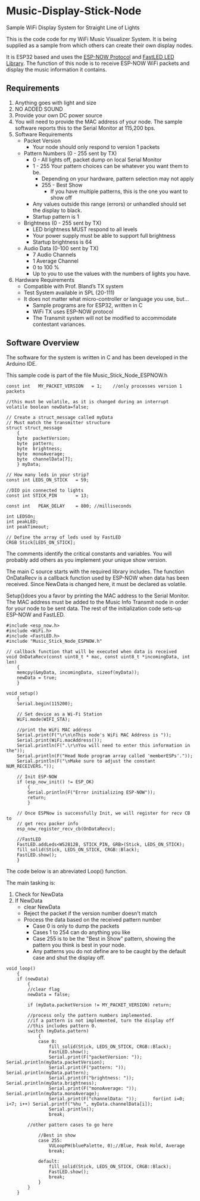 # Music-Display-Stick-Node
Sample WiFi Display System for Straight Line of Lights

This is the code code for my WiFi Music Visualizer System. It is being supplied as a sample from which others can create their own display nodes.

It is ESP32 based and uses the [ESP-NOW Protocol](https://www.espressif.com/en/products/software/esp-now/overview) and [FastLED LED Library](https://www.fastled.io). The function of this node is to receive ESP-NOW WiFi packets and display the music information it contains.

## Requirements
1. Anything goes with light and size
2. NO ADDED SOUND
3. Provide your own DC power source
4. You will need to provide the MAC address of your node. The sample software reports this to the Serial Monitor at 115,200 bps.
5. Software Requirements
   - Packet Version
     - Your node should only respond to version 1 packets
   - Pattern Numbers (0 - 255 sent by TX)
     - 0 - All lights off, packet dump on local Serial Monitor
     - 1 - 255 Your pattern choices can be whatever you want them to be.
       - Depending on your hardware, pattern selection may not apply
       - 255 - Best Show
         - If you have multiple patterns, this is the one you want to show off
     - Any values outside this range (errors) or unhandled should set the display to black.
     - Startup pattern is 1
   - Brightness (0 - 255 sent by TX)
     - LED brightness MUST respond to all levels
     - Your power supply must be able to support full brightness
     - Startup brightness is 64
   - Audio Data (0-100 sent by TX)
     - 7 Audio Channels
     - 1 Average Channel
     - 0 to 100 %
     - Up to you to use the values with the numbers of lights you have.
6. Hardware Requirements
   - Compatible with Prof. Bland’s TX system
   - Test System available in SPL (20-111)
   - It does not matter what micro-controller or language you use, but…
     - Sample programs are for ESP32, written in C
     - WiFi TX uses ESP-NOW protocol
     - The Transmit system will not be modified to accommodate contestant variances.

## Software Overview

The software for the system is written in C and has been developed in the Arduino IDE.

This sample code is part of the file Music_Stick_Node_ESPNOW.h
```
const int   MY_PACKET_VERSION   = 1;    //only processes version 1 packets

//this must be volatile, as it is changed during an interrupt
volatile boolean newData=false;

// Create a struct_message called myData
// Must match the transmitter structure
struct struct_message
    {
    byte  packetVersion;
    byte  pattern;
    byte  brightness;
    byte  monoAverage;
    byte  channelData[7];
    } myData;

// How many leds in your strip?
const int LEDS_ON_STICK   = 59;

//DIO pin connected to lights
const int STICK_PIN       = 13;

const int   PEAK_DELAY    = 800; //milliseconds

int LEDSOn;
int peakLED;
int peakTimeout;

// Define the array of leds used by FastLED
CRGB Stick[LEDS_ON_STICK];
```
The comments identify the critical constants and variables. You will probably add others as you implement your unique show version.

The main C source starts with the required library includes. The function OnDataRecv is a callback function used by ESP-NOW when data has been received. Since NewData is changed here, it must be declared as volatile.

Setup()does you a favor by printing the MAC address to the Serial Monitor. The MAC address must be added to the Music Info Transmit node in order for your node to be sent data. The rest of the initialization code sets-up ESP-NOW and FastLED.
```
#include <esp_now.h>
#include <WiFi.h>
#include <FastLED.h>
#include "Music_Stick_Node_ESPNOW.h"

// callback function that will be executed when data is received
void OnDataRecv(const uint8_t * mac, const uint8_t *incomingData, int len)
    {
    memcpy(&myData, incomingData, sizeof(myData));
    newData = true;
    }

void setup()
    {
    Serial.begin(115200);

    // Set device as a Wi-Fi Station
    WiFi.mode(WIFI_STA);

    //print the WiFi MAC address
    Serial.print(F("\r\n\nThis node's WiFi MAC Address is "));
    Serial.print(WiFi.macAddress());
    Serial.println(F(".\r\nYou will need to enter this information in the"));
    Serial.println(F("Head Node program array called 'memberESPs'."));
    Serial.println(F("\nMake sure to adjust the constant NUM_RECEIVERS."));

    // Init ESP-NOW
    if (esp_now_init() != ESP_OK)
        {
        Serial.println(F("Error initializing ESP-NOW"));
        return;
        }
    
    // Once ESPNow is successfully Init, we will register for recv CB to
    // get recv packer info
    esp_now_register_recv_cb(OnDataRecv);

    //FastLED
    FastLED.addLeds<WS2812B, STICK_PIN, GRB>(Stick, LEDS_ON_STICK);
    fill_solid(Stick, LEDS_ON_STICK, CRGB::Black);
    FastLED.show();
    }
```
The code below is an abreviated Loop() function.

The main tasking is:
1. Check for NewData
2. If NewData
   - clear NewData
   - Reject the packet if the version number doesn't match
   - Process the data based on the received pattern number
     - Case 0 is only to dump the packets
     - Cases 1 to 254 can do anything you like
     - Case 255 is to be the "Best in Show" pattern, showing the pattern you think is best in your node.
     - Any patterns you do not define are to be caught by the default case and shut the display off.

```
void loop()
    {
    if (newData)
        {
        //clear flag
        newData = false;

        if (myData.packetVersion != MY_PACKET_VERSION) return;
        
        //process only the pattern numbers implemented.
        //if a pattern is not implemented, turn the display off
        //this includes pattern 0.
        switch (myData.pattern)
            {
            case 0:
                fill_solid(Stick, LEDS_ON_STICK, CRGB::Black);
                FastLED.show();
                Serial.print(F("packetVersion: "));    Serial.println(myData.packetVersion);
                Serial.print(F("pattern: "));          Serial.println(myData.pattern);
                Serial.print(F("brightness: "));       Serial.println(myData.brightness);
                Serial.print(F("monoAverage: "));      Serial.println(myData.monoAverage);
                Serial.print(F("channelData: "));      for(int i=0; i<7; i++) Serial.printf("%hu ", myData.channelData[i]);
                Serial.println();
                break;

	    //other pattern cases to go here

            //Best in show
            case 255:
                VULoopPH(bluePalette, 0);//Blue, Peak Hold, Average
                break;

            default:
                fill_solid(Stick, LEDS_ON_STICK, CRGB::Black);
                FastLED.show();
                break;
            }
        }
    }
```
